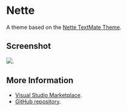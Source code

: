 # Nette

A theme based on the [Nette TextMate Theme](http://colorsublime.com/theme/Nette).


## Screenshot
![](https://raw.githubusercontent.com/gerane/VSCodeThemes/master/gerane.Theme-Nette/screenshot.png).


## More Information
* [Visual Studio Marketplace](https://marketplace.visualstudio.com/items/gerane.Theme-Nette).
* [GitHub repository](https://github.com/gerane/VSCodeThemes).

